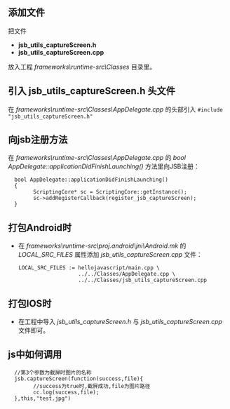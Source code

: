 添加文件
---
把文件
* **jsb_utils_captureScreen.h**
* **jsb_utils_captureScreen.cpp**

放入工程 *frameworks\runtime-src\Classes* 目录里。

引入 **jsb_utils_captureScreen.h** 头文件
---
在 *frameworks\runtime-src\Classes\AppDelegate.cpp* 的头部引入 `#include "jsb_utils_captureScreen.h"`

向jsb注册方法
---
在 *frameworks\runtime-src\Classes\AppDelegate.cpp* 的 *bool AppDelegate::applicationDidFinishLaunching()* 方法里向JSB注册：

      bool AppDelegate::applicationDidFinishLaunching()
      {
            ScriptingCore* sc = ScriptingCore::getInstance();
            sc->addRegisterCallback(register_jsb_captureScreen);
      }

打包Android时
---
* 在 *frameworks\runtime-src\proj.android\jni\Android.mk* 的 *LOCAL_SRC_FILES* 属性添加 *jsb_utils_captureScreen.cpp* 文件：

      LOCAL_SRC_FILES := hellojavascript/main.cpp \
                         ../../Classes/AppDelegate.cpp \
                         ../../Classes/jsb_utils_captureScreen.cpp 
                         
打包IOS时
---
* 在工程中导入 *jsb_utils_captureScreen.h* 与 *jsb_utils_captureScreen.cpp* 文件即可。

js中如何调用
---
      //第3个参数为截屏时图片的名称
      jsb.captureScreen(function(success,file){
            //success为true时,截屏成功,file为图片路径
            cc.log(success,file);
      },this,"test.jpg")
      
      
